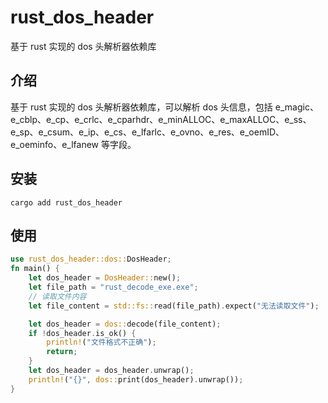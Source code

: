 # rust_dos_header
基于 rust 实现的 dos 头解析器依赖库
## 介绍
基于 rust 实现的 dos 头解析器依赖库，可以解析 dos 头信息，包括 e_magic、e_cblp、e_cp、e_crlc、e_cparhdr、e_minALLOC、e_maxALLOC、e_ss、e_sp、e_csum、e_ip、e_cs、e_lfarlc、e_ovno、e_res、e_oemID、e_oeminfo、e_lfanew 等字段。

## 安装
```shell
cargo add rust_dos_header
```

## 使用
```rust
use rust_dos_header::dos::DosHeader;
fn main() {
    let dos_header = DosHeader::new();
    let file_path = "rust_decode_exe.exe";
    // 读取文件内容
    let file_content = std::fs::read(file_path).expect("无法读取文件");

    let dos_header = dos::decode(file_content);
    if !dos_header.is_ok() {
        println!("文件格式不正确");
        return;
    }
    let dos_header = dos_header.unwrap();
    println!("{}", dos::print(dos_header).unwrap());
}
```
